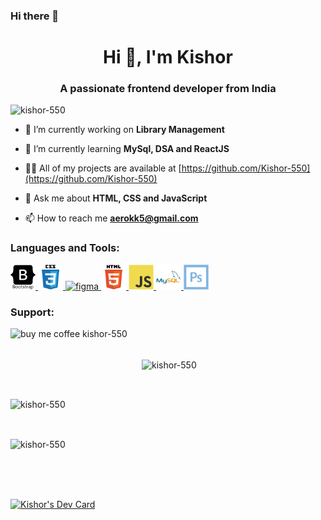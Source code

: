### Hi there 👋

<h1 align="center">Hi 👋, I'm Kishor</h1>
<h3 align="center">A passionate frontend developer from India</h3>

<p align="left"> <img src="https://komarev.com/ghpvc/?username=kishor-550&label=Profile%20views&color=0e75b6&style=flat" alt="kishor-550" /> </p>

- 🔭 I’m currently working on **Library Management**

- 🌱 I’m currently learning **MySql, DSA and ReactJS**

- 👨‍💻 All of my projects are available at [https://github.com/Kishor-550](https://github.com/Kishor-550)

- 💬 Ask me about **HTML, CSS and JavaScript**

- 📫 How to reach me **aerokk5@gmail.com**

<!-- <h3 align="left">Connect with me:</h3> -->
<p align="left">
</p>

<h3 align="left">Languages and Tools:</h3>
<p align="left"> <a href="https://getbootstrap.com" target="_blank" rel="noreferrer"> <img src="https://raw.githubusercontent.com/devicons/devicon/master/icons/bootstrap/bootstrap-plain-wordmark.svg" alt="bootstrap" width="40" height="40"/> </a> <a href="https://www.w3schools.com/css/" target="_blank" rel="noreferrer"> <img src="https://raw.githubusercontent.com/devicons/devicon/master/icons/css3/css3-original-wordmark.svg" alt="css3" width="40" height="40"/> </a> <a href="https://www.figma.com/" target="_blank" rel="noreferrer"> <img src="https://www.vectorlogo.zone/logos/figma/figma-icon.svg" alt="figma" width="40" height="40"/> </a> <a href="https://www.w3.org/html/" target="_blank" rel="noreferrer"> <img src="https://raw.githubusercontent.com/devicons/devicon/master/icons/html5/html5-original-wordmark.svg" alt="html5" width="40" height="40"/> </a> <a href="https://developer.mozilla.org/en-US/docs/Web/JavaScript" target="_blank" rel="noreferrer"> <img src="https://raw.githubusercontent.com/devicons/devicon/master/icons/javascript/javascript-original.svg" alt="javascript" width="40" height="40"/> </a> <a href="https://www.mysql.com/" target="_blank" rel="noreferrer"> <img src="https://raw.githubusercontent.com/devicons/devicon/master/icons/mysql/mysql-original-wordmark.svg" alt="mysql" width="40" height="40"/> </a> <a href="https://www.photoshop.com/en" target="_blank" rel="noreferrer"> <img src="https://raw.githubusercontent.com/devicons/devicon/master/icons/photoshop/photoshop-line.svg" alt="photoshop" width="40" height="40"/> </a> </p>

<h3 align="left">Support:</h3>
<p><a href="https://www.buymeacoffee.com/buy me coffee kishor-550"> <img align="left" src="https://cdn.buymeacoffee.com/buttons/v2/default-yellow.png" height="50" width="210" alt="buy me coffee kishor-550" /></a></p>
<br>
<br>

<p><img align="center" src="https://github-readme-stats.vercel.app/api/top-langs?username=kishor-550&show_icons=true&locale=en&layout=compact" alt="kishor-550" /></p>
<br>
<p><img align="center" src="https://github-readme-stats.vercel.app/api?username=kishor-550&show_icons=true&locale=en" alt="kishor-550" /></p>
<br>
<p><img align="center" src="https://github-readme-streak-stats.herokuapp.com/?user=kishor-550&" alt="kishor-550" /></p>
<br>
<br>
<br>


<a href="https://app.daily.dev/kishor-550"><img src="https://api.daily.dev/devcards/0dc2760edf4944a5965c225905a14fc7.png?r=jns" width="400" alt="Kishor's Dev Card"/></a>

<!--
**Kishor-550/Kishor-550** is a ✨ _special_ ✨ repository because its `README.md` (this file) appears on your GitHub profile.

Here are some ideas to get you started:

- 🔭 I’m currently working on ...
- 🌱 I’m currently learning ...
- 👯 I’m looking to collaborate on ...
- 🤔 I’m looking for help with ...
- 💬 Ask me about ...
- 📫 How to reach me: ...
- 😄 Pronouns: ...
- ⚡ Fun fact: ...
-->
